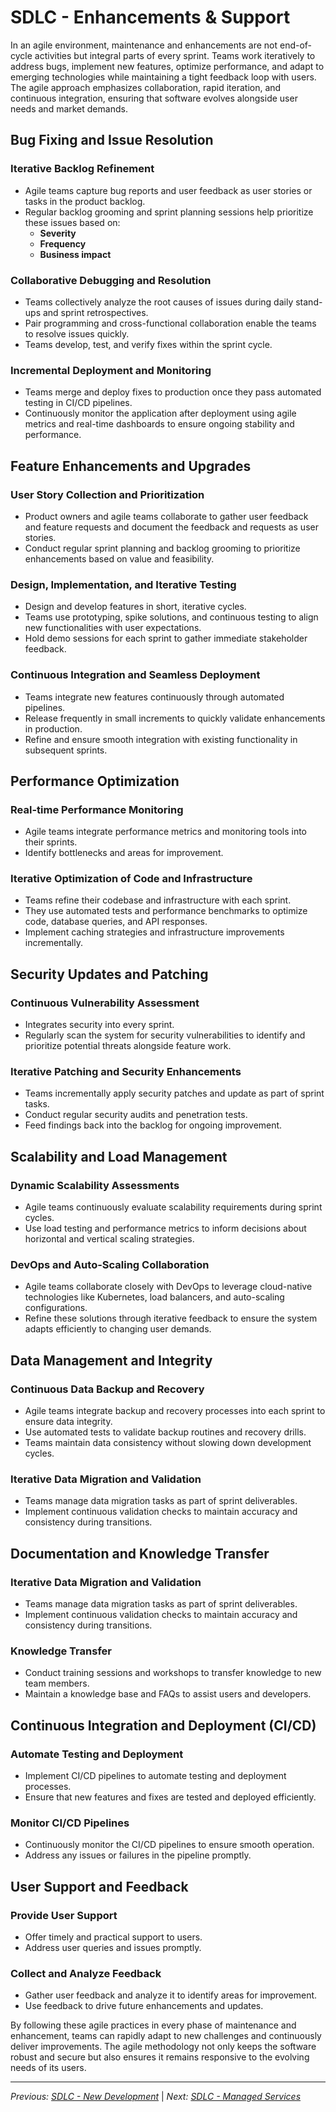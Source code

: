 # SDLC - Enhancements & Support

In an agile environment, maintenance and enhancements are not end-of-cycle activities but integral parts of every sprint. Teams work iteratively to address bugs, implement new features, optimize performance, and adapt to emerging technologies while maintaining a tight feedback loop with users. The agile approach emphasizes collaboration, rapid iteration, and continuous integration, ensuring that software evolves alongside user needs and market demands.

## Bug Fixing and Issue Resolution

### Iterative Backlog Refinement

- Agile teams capture bug reports and user feedback as user stories or tasks in the product backlog.
- Regular backlog grooming and sprint planning sessions help prioritize these issues based on:
  - **Severity**
  - **Frequency**
  - **Business impact**

### Collaborative Debugging and Resolution

- Teams collectively analyze the root causes of issues during daily stand-ups and sprint retrospectives.
- Pair programming and cross-functional collaboration enable the teams to resolve issues quickly.
- Teams develop, test, and verify fixes within the sprint cycle.

### Incremental Deployment and Monitoring

- Teams merge and deploy fixes to production once they pass automated testing in CI/CD pipelines.
- Continuously monitor the application after deployment using agile metrics and real-time dashboards to ensure ongoing stability and performance.

## Feature Enhancements and Upgrades

### User Story Collection and Prioritization

- Product owners and agile teams collaborate to gather user feedback and feature requests and document the feedback and requests as user stories.
- Conduct regular sprint planning and backlog grooming to prioritize enhancements based on value and feasibility.

### Design, Implementation, and Iterative Testing

- Design and develop features in short, iterative cycles.
- Teams use prototyping, spike solutions, and continuous testing to align new functionalities with user expectations.
- Hold demo sessions for each sprint to gather immediate stakeholder feedback.

### Continuous Integration and Seamless Deployment

- Teams integrate new features continuously through automated pipelines.
- Release frequently in small increments to quickly validate enhancements in production.
- Refine and ensure smooth integration with existing functionality in subsequent sprints.

## Performance Optimization

### Real-time Performance Monitoring

- Agile teams integrate performance metrics and monitoring tools into their sprints.
- Identify bottlenecks and areas for improvement.

### Iterative Optimization of Code and Infrastructure

- Teams refine their codebase and infrastructure with each sprint.
- They use automated tests and performance benchmarks to optimize code, database queries, and API responses.
- Implement caching strategies and infrastructure improvements incrementally.

## Security Updates and Patching

### Continuous Vulnerability Assessment

- Integrates security into every sprint.
- Regularly scan the system for security vulnerabilities to identify and prioritize potential threats alongside feature work.

### Iterative Patching and Security Enhancements

- Teams incrementally apply security patches and update as part of sprint tasks.
- Conduct regular security audits and penetration tests.
- Feed findings back into the backlog for ongoing improvement.

## Scalability and Load Management

### Dynamic Scalability Assessments

- Agile teams continuously evaluate scalability requirements during sprint cycles.
- Use load testing and performance metrics to inform decisions about horizontal and vertical scaling strategies.

### DevOps and Auto-Scaling Collaboration

- Agile teams collaborate closely with DevOps to leverage cloud-native technologies like Kubernetes, load balancers, and auto-scaling configurations.
- Refine these solutions through iterative feedback to ensure the system adapts efficiently to changing user demands.

## Data Management and Integrity

### Continuous Data Backup and Recovery

- Agile teams integrate backup and recovery processes into each sprint to ensure data integrity.
- Use automated tests to validate backup routines and recovery drills.
- Teams maintain data consistency without slowing down development cycles.

### Iterative Data Migration and Validation

- Teams manage data migration tasks as part of sprint deliverables.
- Implement continuous validation checks to maintain accuracy and consistency during transitions.

## Documentation and Knowledge Transfer

### Iterative Data Migration and Validation

- Teams manage data migration tasks as part of sprint deliverables.
- Implement continuous validation checks to maintain accuracy and consistency during transitions.

### Knowledge Transfer

- Conduct training sessions and workshops to transfer knowledge to new team members.
- Maintain a knowledge base and FAQs to assist users and developers.

## Continuous Integration and Deployment (CI/CD)

### Automate Testing and Deployment

- Implement CI/CD pipelines to automate testing and deployment processes.
- Ensure that new features and fixes are tested and deployed efficiently.

### Monitor CI/CD Pipelines

- Continuously monitor the CI/CD pipelines to ensure smooth operation.
- Address any issues or failures in the pipeline promptly.

## User Support and Feedback

### Provide User Support

- Offer timely and practical support to users.
- Address user queries and issues promptly.

### Collect and Analyze Feedback

- Gather user feedback and analyze it to identify areas for improvement.
- Use feedback to drive future enhancements and updates.

By following these agile practices in every phase of maintenance and enhancement, teams can rapidly adapt to new challenges and continuously deliver improvements. The agile methodology not only keeps the software robust and secure but also ensures it remains responsive to the evolving needs of its users.

---

*Previous: [SDLC - New Development](../sdlc-new-development/index.md)* | *Next: [SDLC - Managed Services](../sdlc-managed-services/index.md)*
